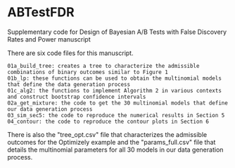 # ABTestFDR
Supplementary code for Design of Bayesian A/B Tests with False Discovery Rates and Power manuscript 

There are six code files for this manuscript.

    01a_build_tree: creates a tree to characterize the admissible combinations of binary outcomes similar to Figure 1
    01b_lp: these functions can be used to obtain the multinomial models that define the data generation process
    01c_alg2: the functions to implement Algorithm 2 in various contexts and construct bootstrap confidence intervals
    02a_get_mixture: the code to get the 30 multinomial models that define our data generation process
    03_sim_sec5: the code to reproduce the numerical results in Section 5
    04_contour: the code to reproduce the contour plots in Section 6

There is also the "tree_opt.csv" file that characterizes the admissible outcomes for the Optimizely example and the "params_full.csv" file that details the multinomial parameters for all 30 models in our data generation process.
